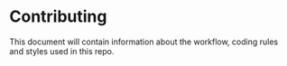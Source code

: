 # Contributing

This document will contain information about the workflow, coding rules and styles used in this repo.
